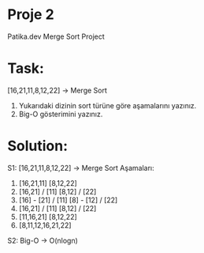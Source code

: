 # Proje 2
Patika.dev Merge Sort Project

# Task:
[16,21,11,8,12,22] -> Merge Sort

1. Yukarıdaki dizinin sort türüne göre aşamalarını yazınız.
2. Big-O gösterimini yazınız.

# Solution:

S1: [16,21,11,8,12,22] -> Merge Sort Aşamaları:

  1. [16,21,11]  [8,12,22]
  2. [16,21] / [11]  [8,12] / [22]
  3. [16] - [21] / [11]  [8] - [12] / [22]
  4. [16,21] / [11]  [8,12] / [22]
  5. [11,16,21]  [8,12,22]
  6. [8,11,12,16,21,22]

S2: Big-O -> O(nlogn)
